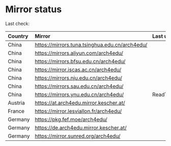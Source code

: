<script src="./time.js"></script>
# Mirror status
Last check: <script type="text/javascript">localize(1695723551.9419746);</script>

|Country|Mirror|Last update|
|:------|:-----|:----------|
|China|https://mirrors.tuna.tsinghua.edu.cn/arch4edu/|<script type="text/javascript">localize(1695709901);</script>|
|China|https://mirrors.aliyun.com/arch4edu/|<script type="text/javascript">localize(1695666738);</script>|
|China|https://mirrors.bfsu.edu.cn/arch4edu/|<script type="text/javascript">localize(1695623718);</script>|
|China|https://mirror.iscas.ac.cn/arch4edu/|<script type="text/javascript">localize(1695666738);</script>|
|China|https://mirrors.nju.edu.cn/arch4edu/|<script type="text/javascript">localize(1695666738);</script>|
|China|https://mirrors.sau.edu.cn/arch4edu/|<script type="text/javascript">localize(1695666738);</script>|
|China|https://mirrors.ynu.edu.cn/arch4edu/|ReadTimeout|
|Austria|https://at.arch4edu.mirror.kescher.at/|<script type="text/javascript">localize(1695709901);</script>|
|France|https://mirror.lesviallon.fr/arch4edu/|<script type="text/javascript">localize(1695666738);</script>|
|Germany|https://pkg.fef.moe/arch4edu/|<script type="text/javascript">localize(1695709901);</script>|
|Germany|https://de.arch4edu.mirror.kescher.at/|<script type="text/javascript">localize(1695709901);</script>|
|Germany|https://mirror.sunred.org/arch4edu/|<script type="text/javascript">localize(1695709901);</script>|

<script src="./tablefilter/tablefilter.js"></script>
<script src="./table.js"></script>